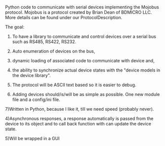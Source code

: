 Python code to communicate with serial devices implementing the Mojobus protocol.  Mojobus is a protocol created by Brian Dean of BDMICRO LLC.  More details can be found under our ProtocolDescription.

The goal:

1) To have a library to communicate and control devices over a serial bus such as RS485, RS422, RS232.

2) Auto enumeration of devices on the bus,

3) dynamic loading of associated code to communicate with device and,

4) the ability to synchronize actual device states with the "device models in the device library".

5) The protocol will be ASCII text based so it is easier to debug.

6) Adding devices should/is/will be as simple as possible. One new module file and a config/ini file.

7)Written in Python, because I like it, till we need speed (probably never).

4)Asynchronous responses, a response automatically is passed from the device to its object and to call back function with can update the device state.

5)Will be wrapped in a GUI